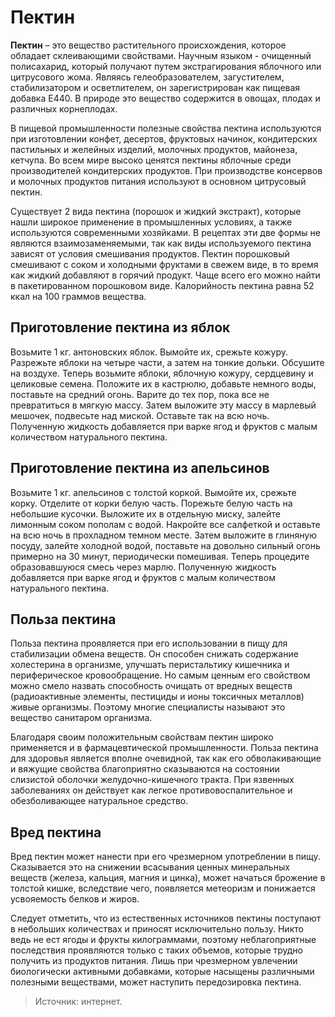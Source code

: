 # Пектин
**Пектин** – это вещество растительного происхождения, которое обладает склеивающими свойствами. Научным языком - очищенный полисахарид, который получают путем экстрагирования яблочного или цитрусового жома. Являясь гелеобразователем, загустителем, стабилизатором и осветлителем, он зарегистрирован как пищевая добавка E440. В природе это вещество содержится в овощах, плодах и различных корнеплодах.

В пищевой промышленности полезные свойства пектина используются при изготовлении конфет, десертов, фруктовых начинок, кондитерских пастильных и желейных изделий, молочных продуктов, майонеза, кетчупа. Во всем мире высоко ценятся пектины яблочные среди производителей кондитерских продуктов. При производстве консервов и молочных продуктов питания используют в основном цитрусовый пектин.

Существует 2 вида пектина (порошок и жидкий экстракт), которые нашли широкое применение в промышленных условиях, а также используются современными хозяйками. В рецептах эти две формы не являются взаимозаменяемыми, так как виды используемого пектина зависят от условия смешивания продуктов. Пектин порошковый смешивают с соком и холодными фруктами в свежем виде, в то время как жидкий добавляют в горячий продукт. Чаще всего его можно найти в пакетированном порошковом виде. Калорийность пектина равна 52 ккал на 100 граммов вещества.

## Приготовление пектина из яблок
Возьмите 1 кг. антоновских яблок. Вымойте их, срежьте кожуру. Разрежьте яблоки на четыре части, а затем на тонкие дольки. Обсушите на воздухе. Теперь возьмите яблоки, яблочную кожуру, сердцевину и целиковые семена. Положите их в кастрюлю, добавьте немного воды, поставьте на средний огонь. Варите до тех пор, пока все не превратиться в мягкую массу. Затем выложите эту массу в марлевый мешочек, подвесьте над миской. Оставьте так на всю ночь. Полученную жидкость добавляется при варке ягод и фруктов с малым количеством натурального пектина.

## Приготовление пектина из апельсинов
Возьмите 1 кг. апельсинов с толстой коркой. Вымойте их, срежьте корку. Отделите от корки белую часть. Порежьте белую часть на небольшие кусочки. Выложите их в отдельную миску, залейте лимонным соком пополам с водой. Накройте все салфеткой и оставьте на всю ночь в прохладном темном месте. Затем выложите в глиняную посуду, залейте холодной водой, поставьте на довольно сильный огонь примерно на 30 минут, периодически помешивая. Теперь процедите образовавшуюся смесь через марлю. Полученную жидкость добавляется при варке ягод и фруктов с малым количеством натурального пектина.

## Польза пектина
Польза пектина проявляется при его использовании в пищу для стабилизации обмена веществ. Он способен снижать содержание холестерина в организме, улучшать перистальтику кишечника и периферическое кровообращение. Но самым ценным его свойством можно смело назвать способность очищать от вредных веществ (радиоактивные элементы, пестициды и ионы токсичных металлов) живые организмы. Поэтому многие специалисты называют это вещество санитаром организма.

Благодаря своим положительным свойствам пектин широко применяется и в фармацевтической промышленности. Польза пектина для здоровья является вполне очевидной, так как его обволакивающие и вяжущие свойства благоприятно сказываются на состоянии слизистой оболочки желудочно-кишечного тракта. При язвенных заболеваниях он действует как легкое противовоспалительное и обезболивающее натуральное средство.

## Вред пектина

Вред пектин может нанести при его чрезмерном употреблении в пищу. Сказывается это на снижении всасывания ценных минеральных веществ (железа, кальция, магния и цинка), может начаться брожение в толстой кишке, вследствие чего, появляется метеоризм и понижается усвояемость белков и жиров.

Следует отметить, что из естественных источников пектины поступают в небольших количествах и приносят исключительно пользу. Никто ведь не ест ягоды и фрукты килограммами, поэтому неблагоприятные последствия проявляются только с таких объемов, которые трудно получить из продуктов питания. Лишь при чрезмерном увлечении биологически активными добавками, которые насыщены различными полезными веществами, может наступить передозировка пектина.

> Источник: интернет.
